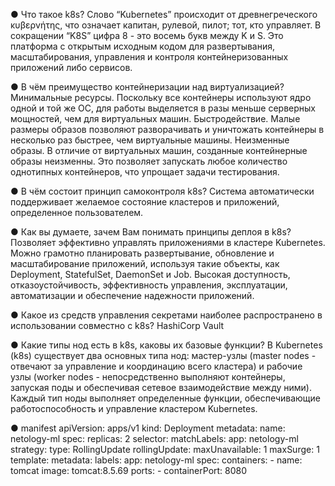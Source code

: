 
● Что такое k8s? 
Слово “Kubernetes” происходит от древнегреческого κυβερνήτης, что означает капитан, рулевой, пилот; тот, кто управляет. В сокращении “K8S” цифра 8 - это восемь букв между K и S. Это платформа с открытым исходным кодом для развертывания, масштабирования, управления и контроля контейнеризованных приложений либо сервисов.

● В чём преимущество контейнеризации над виртуализацией?
Минимальные ресурсы. Поскольку все контейнеры используют ядро одной и той же ОС, для работы выделяется в разы меньше серверных мощностей, чем для виртуальных машин.
Быстродействие. Малые размеры образов позволяют разворачивать и уничтожать контейнеры в несколько раз быстрее, чем виртуальные машины.
Неизменные образы. В отличие от виртуальных машин, созданные контейнерные образы неизменны. Это позволяет запускать любое количество однотипных контейнеров, что упрощает задачи тестирования.

● В чём состоит принцип самоконтроля k8s?
Система автоматически поддерживает желаемое состояние кластеров и приложений, определенное пользователем.

● Как вы думаете, зачем Вам понимать принципы деплоя в k8s?
Позволяет эффективно управлять приложениями в кластере Kubernetes. Можно грамотно планировать развертывание, обновление и масштабирование приложений, используя такие объекты, как Deployment, StatefulSet, DaemonSet и Job. Высокая доступность, отказоустойчивость, эффективность управления, эксплуатации, автоматизации и обеспечение надежности приложений.

● Какое из средств управления секретами наиболее распространено в использовании совместно с k8s? 
HashiCorp Vault

● Какие типы нод есть в k8s, каковы их базовые функции?
В Kubernetes (k8s) существует два основных типа нод: мастер-узлы (master nodes - отвечают за управление и координацию всего кластера) и рабочие узлы (worker nodes - непосредственно выполняют контейнеры, запуская поды и обеспечивая сетевое взаимодействие между ними). Каждый тип ноды выполняет определенные функции, обеспечивающие работоспособность и управление кластером Kubernetes.



● manifest
apiVersion: apps/v1
kind: Deployment
metadata:
  name: netology-ml
spec:
  replicas: 2
  selector:
    matchLabels:
      app: netology-ml
  strategy:
    type: RollingUpdate
    rollingUpdate:
      maxUnavailable: 1
      maxSurge: 1
  template:
    metadata:
      labels:
        app: netology-ml
    spec:
      containers:
      - name: tomcat
        image: tomcat:8.5.69
        ports:
        - containerPort: 8080
